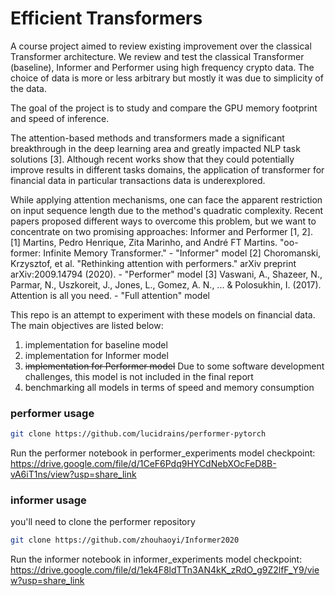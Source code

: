 # Efficient Transformers

A course project aimed to review existing improvement over the classical Transformer architecture. We review and test the classical Transformer (baseline), Informer and Performer using high frequency crypto data. The choice of data is more or less arbitrary but mostly it was due to simplicity of the data.

The goal of the project is to study and compare the GPU memory footprint and speed of inference. 

The attention-based methods and transformers made a significant breakthrough in the deep learning area and greatly impacted NLP task solutions [3]. Although recent works show that they could potentially improve results in different tasks domains, the application of transformer for financial data in particular transactions data is underexplored.

While applying attention mechanisms, one can face the apparent restriction on input sequence length due to the method's quadratic complexity. Recent papers proposed different ways to overcome this problem, but we want to concentrate on two promising approaches: Informer and Performer [1, 2].                                                                                                                                                                                                                                                                                      
[1] Martins, Pedro Henrique, Zita Marinho, and André FT Martins. "oo-former: Infinite Memory Transformer." - "Informer" model
[2] Choromanski, Krzysztof, et al. "Rethinking attention with performers." arXiv preprint arXiv:2009.14794 (2020). - "Performer" model
[3] Vaswani, A., Shazeer, N., Parmar, N., Uszkoreit, J., Jones, L., Gomez, A. N., ... & Polosukhin, I. (2017). Attention is all you need. - "Full attention" model

This repo is an attempt to experiment with these models on financial data. The main objectives are listed below:

1) implementation for baseline model
2) implementation for Informer model
3) ~~implementation for Performer model~~ Due to some software development challenges, this model is not included in the final report 
4) benchmarking all models in terms of speed and memory consumption


### performer usage

```bash
git clone https://github.com/lucidrains/performer-pytorch
```
Run the performer notebook in performer_experiments
model checkpoint: https://drive.google.com/file/d/1CeF6Pdq9HYCdNebXOcFeD8B-vA6iT1ns/view?usp=share_link

### informer usage

you'll need to clone the performer repository 

```bash
git clone https://github.com/zhouhaoyi/Informer2020
```
Run the informer notebook in informer_experiments
model checkpoint: https://drive.google.com/file/d/1ek4F8ldTTn3AN4kK_zRdO_g9Z2lfF_Y9/view?usp=share_link

